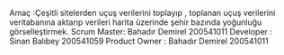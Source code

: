 Amaç :Çeşitli sitelerden uçuş verilerini toplayıp , toplanan uçuş verilerini veritabanına aktarıp verileri harita üzerinde şehir bazında yoğunluğu görselleştirmek. 
Scrum Master: Bahadır Demirel 200541011
Developer : Sinan Balıbey 200541059
Product Owner : Bahadır Demirel 200541011
